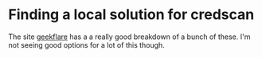 # Finding a local solution for credscan

The site [geekflare](https://geekflare.com/github-credentials-scanner/) has a a really good breakdown of a bunch of these. I'm not seeing good options for a lot of this though.

